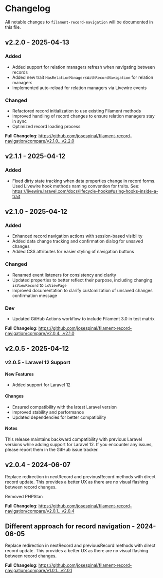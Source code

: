 # Changelog

All notable changes to `filament-record-navigation` will be documented in this file.

## v2.2.0 - 2025-04-13

### Added
- Added support for relation managers refresh when navigating between records
- Added new trait `HasRelationManagersWithRecordNavigation` for relation managers
- Implemented auto-reload for relation managers via Livewire events

### Changed
- Refactored record initialization to use existing Filament methods
- Improved handling of record changes to ensure relation managers stay in sync
- Optimized record loading process

**Full Changelog**: https://github.com/josespinal/filament-record-navigation/compare/v2.1.0...v2.2.0

## v2.1.1 - 2025-04-12

### Added
- Fixed dirty state tracking when data properties change in record forms. Used Livewire hook methods naming convention for traits. See: https://livewire.laravel.com/docs/lifecycle-hooks#using-hooks-inside-a-trait

## v2.1.0 - 2025-04-12

### Added
- Enhanced record navigation actions with session-based visibility
- Added data change tracking and confirmation dialog for unsaved changes
- Added CSS attributes for easier styling of navigation buttons

### Changed
- Renamed event listeners for consistency and clarity
- Updated properties to better reflect their purpose, including changing `isViewRecord` to `isViewPage`
- Improved documentation to clarify customization of unsaved changes confirmation message

### Dev
- Updated GitHub Actions workflow to include Filament 3.0 in test matrix

**Full Changelog**: https://github.com/josespinal/filament-record-navigation/compare/v2.0.4...v2.1.0

## v2.0.5 - 2025-04-12

### v2.0.5 - Laravel 12 Support

#### New Features
- Added support for Laravel 12

#### Changes
- Ensured compatibility with the latest Laravel version
- Improved stability and performance
- Updated dependencies for better compatibility

#### Notes

This release maintains backward compatibility with previous Laravel versions while adding support for Laravel 12. If you encounter any issues, please report them in the GitHub issue tracker.

## v2.0.4 - 2024-06-07

Replace redirection in nextRecord and previousRecord methods with direct record update. This provides a better UX as there are no visual flashing between record changes.

Removed PHPStan

**Full Changelog**: https://github.com/josespinal/filament-record-navigation/compare/v2.0.1...v2.0.4

## Different approach for record navigation - 2024-06-05

Replace redirection in nextRecord and previousRecord methods with direct record update. This provides a better UX as there are no visual flashing between record changes.

**Full Changelog**: https://github.com/josespinal/filament-record-navigation/compare/v1.0.1...v2.0.1